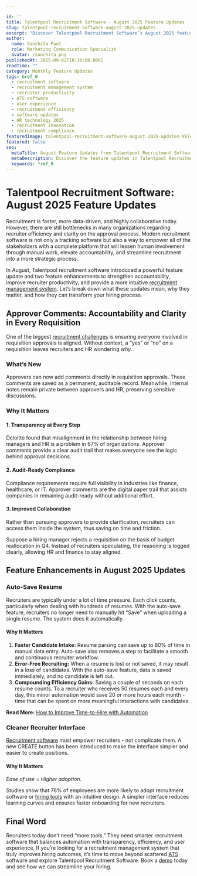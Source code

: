 ```yaml
---

id: ''
title: Talentpool Recruitment Software - August 2025 Feature Updates
slug: talentpool-recruitment-software-august-2025-updates
excerpt: "Discover Talentpool Recruitment Software’s August 2025 feature updates, built to make hiring faster and more collaborative. These updates help recruiters boost productivity, simplify approvals, and improve team communication. With new features and enhancements, Talentpool ensures your recruitment process stays transparent, efficient, and audit-ready."
author:
  name: Sanchita Paul
  role: Marketing Communication Specialist
  avatar: /sanchita.png
publishedAt: 2025-09-02T18:30:00.000Z
readTime: ""
category: Monthly Feature Updates
tags: &ref_0
  - recruitment software
  - recruitment management system
  - recruiter productivity
  - ATS software
  - user experience
  - recruitment efficiency
  - software updates
  - HR technology 2025
  - recruitment innovation
  - recruitment compliance
featuredImage: talentpool-recruitment-software-august-2025-updates-Vk7cGP.jpg
featured: false
seo:
  metaTitle: August Feature Updates from Talentpool Recruitment Software
  metaDescription: Discover the feature updates in Talentpool Recruitment Software for August 2025. Learn how they improve productivity and deliver a better recruitment experience.
  keywords: *ref_0
---
```


# **Talentpool Recruitment Software: August 2025 Feature Updates**

Recruitment is faster, more data-driven, and highly collaborative today. However, there are still bottlenecks in many organizations regarding recruiter efficiency and clarity on the approval process. Modern recruitment software is not only a tracking software but also a way to empower all of the stakeholders with a complete platform that will lessen human involvement through manual work, elevate accountability, and streamline recruitment into a more strategic process.

In August, Talentpool recruitment software introduced a powerful feature update and two feature enhancements to strengthen accountability, improve recruiter productivity, and provide a more intuitive [recruitment management system](https://www.thetalentpool.ai/blogs/want-to-hire-smarter-and-faster-a-recruitment-management-system-is-the-answer/). Let’s break down what these updates mean, why they matter, and how they can transform your hiring process.

## **Approver Comments: Accountability and Clarity in Every Requisition**

One of the biggest [recruitment challenges](https://www.thetalentpool.ai/blogs/overcoming-recruitment-challenges-in-india-a-technology-driven-approach) is ensuring everyone involved in requisition approvals is aligned. Without context, a “yes” or “no” on a requisition leaves recruiters and HR wondering _why_.

### **What’s New**

Approvers can now add comments directly in requisition approvals. These comments are saved as a permanent, auditable record. Meanwhile, internal notes remain private between approvers and HR, preserving sensitive discussions.

### **Why It Matters**

#### 1. **Transparency at Every Step**

Deloitte found that misalignment in the relationship between hiring managers and HR is a problem in 67% of organizations. Approver comments provide a clear audit trail that makes everyone see the logic behind approval decisions.

#### 2. **Audit-Ready Compliance**

Compliance requirements require full visibility in industries like finance, healthcare, or IT. Approver comments are the digital paper trail that assists companies in remaining audit-ready without additional effort.

#### 3. **Improved Collaboration**

Rather than pursuing approvers to provide clarification, recruiters can access them inside the system, thus saving on time and friction.

Suppose a hiring manager rejects a requisition on the basis of budget reallocation in Q4. Instead of recruiters speculating, the reasoning is logged clearly, allowing HR and finance to stay aligned.

## **Feature Enhancements in August 2025 Updates**

### **Auto-Save Resume**

Recruiters are typically under a lot of time pressure. Each click counts, particularly when dealing with hundreds of resumes. With the auto-save feature, recruiters no longer need to manually hit “Save” when uploading a single resume. The system does it automatically.

#### **Why It Matters**

1. **Faster Candidate Intake:** Resume parsing can save up to 80% of time in manual data entry. Auto-save also removes a step to facilitate a smooth and continuous recruiter workflow.
2. **Error-Free Recruiting:** When a resume is lost or not saved, it may result in a loss of candidates. With the auto-save feature, data is saved immediately, and no candidate is left out.
3. **Compounding Efficiency Gains:** Saving a couple of seconds on each resume counts. To a recruiter who receives 50 resumes each and every day, this minor automation would save 20 or more hours each month - time that can be spent on more meaningful interactions with candidates.

**Read More:** [How to Improve Time-to-Hire with Automation](https://www.thetalentpool.ai/blogs/how-to-improve-time-to-hire-with-automation)

### **Cleaner Recruiter Interface**

[Recruitment software](https://www.thetalentpool.ai/) must empower recruiters - not complicate them. A new CREATE button has been introduced to make the interface simpler and easier to create positions.

#### **Why It Matters**

*Ease of use = Higher adoption.*

Studies show that 76% of employees are more likely to adopt recruitment software or [hiring tools](https://www.thetalentpool.ai/blogs/how-modern-hiring-tools-make-finding-great-employees-easier) with an intuitive design. A simpler interface reduces learning curves and ensures faster onboarding for new recruiters.

## **Final Word**

Recruiters today don’t need “more tools.” They need smarter recruitment software that balances automation with transparency, efficiency, and user experience. If you’re looking for a recruitment management system that truly improves hiring outcomes, it’s time to move beyond scattered [ATS](https://www.thetalentpool.ai/blogs/choosing-the-right-ats-key-features-to-look-for-in-2025) software and explore Talentpool Recruitment Software. Book a [demo](https://www.thetalentpool.ai/recruitment-software/?utm_source=google&utm_medium=cpc&utm_campaign=Savit_tp_search_10th_july&utm_term=Recruitment_Software&utm_content=ad3&utm_campaign=TP_Search_10th_July%2723&adgroupid=147953691101&utm_content=665222855886&utm_term=recruitment%2520software&utm_source=google&utm_medium=cpc&gad_source=1&gad_campaignid=20357671870&gbraid=0AAAAADpeGwdIWpK1xPEVSYgSkWfMWX5DB&gclid=Cj0KCQjwndHEBhDVARIsAGh0g3BN4XbEwPvZrm7aCkvJVVLWh5ubaMv1DaSr-hz-kNgL6CoOn9uu8EYaAlAxEALw_wcB) today and see how we can streamline your hiring.
